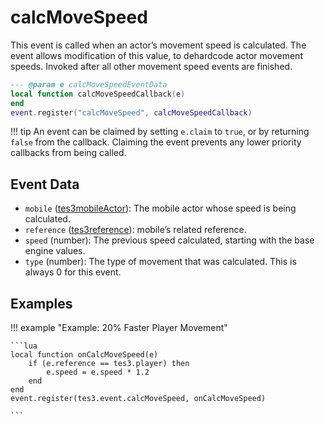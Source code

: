 # calcMoveSpeed

This event is called when an actor’s movement speed is calculated. The event allows modification of this value, to dehardcode actor movement speeds. Invoked after all other movement speed events are finished.

```lua
--- @param e calcMoveSpeedEventData
local function calcMoveSpeedCallback(e)
end
event.register("calcMoveSpeed", calcMoveSpeedCallback)
```

!!! tip
	An event can be claimed by setting `e.claim` to `true`, or by returning `false` from the callback. Claiming the event prevents any lower priority callbacks from being called.

## Event Data

* `mobile` ([tes3mobileActor](../../types/tes3mobileActor)): The mobile actor whose speed is being calculated.
* `reference` ([tes3reference](../../types/tes3reference)): mobile’s related reference.
* `speed` (number): The previous speed calculated, starting with the base engine values.
* `type` (number): The type of movement that was calculated. This is always 0 for this event.

## Examples

!!! example "Example: 20% Faster Player Movement"

	```lua
	local function onCalcMoveSpeed(e)
	    if (e.reference == tes3.player) then
	        e.speed = e.speed * 1.2
	    end
	end
	event.register(tes3.event.calcMoveSpeed, onCalcMoveSpeed)

	```

